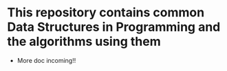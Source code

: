 # This repository contains common Data Structures in Programming and the algorithms using them

* More doc incoming!!